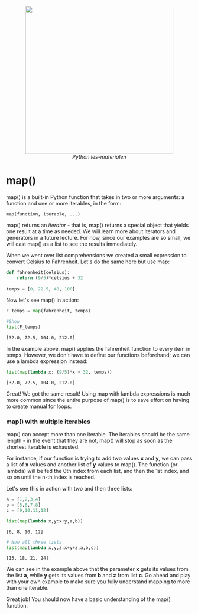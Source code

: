 <center>
    <img src='https://intecbrussel.be/img/logo3.png' width='400px' height='auto'/>
    <br/>
    <em>Python les-materialen</em>
</center>

# map()

map() is a built-in Python function that takes in two or more arguments: a function and one or more iterables, in the form:

    map(function, iterable, ...)
    
map() returns an *iterator* - that is, map() returns a special object that yields one result at a time as needed. We will learn more about iterators and generators in a future lecture. For now, since our examples are so small, we will cast map() as a list to see the results immediately.

When we went over list comprehensions we created a small expression to convert Celsius to Fahrenheit. Let's do the same here but use map:


```python
def fahrenheit(celsius):
    return (9/5)*celsius + 32
    
temps = [0, 22.5, 40, 100]
```

Now let's see map() in action:


```python
F_temps = map(fahrenheit, temps)

#Show
list(F_temps)
```




    [32.0, 72.5, 104.0, 212.0]



In the example above, map() applies the fahrenheit function to every item in temps. However, we don't have to define our functions beforehand; we can use a lambda expression instead:


```python
list(map(lambda x: (9/5)*x + 32, temps))
```




    [32.0, 72.5, 104.0, 212.0]



Great! We got the same result! Using map with lambda expressions is much more common since the entire purpose of map() is to save effort on having to create manual for loops.

### map() with multiple iterables
map() can accept more than one iterable. The iterables should be the same length - in the event that they are not, map() will stop as soon as the shortest iterable is exhausted.


For instance, if our function is trying to add two values **x** and **y**, we can pass a list of **x** values and another list of **y** values to map(). The function (or lambda) will be fed the 0th index from each list, and then the 1st index, and so on until the n-th index is reached.

Let's see this in action with two and then three lists:


```python
a = [1,2,3,4]
b = [5,6,7,8]
c = [9,10,11,12]

list(map(lambda x,y:x+y,a,b))
```




    [6, 8, 10, 12]




```python
# Now all three lists
list(map(lambda x,y,z:x+y+z,a,b,c))
```




    [15, 18, 21, 24]



We can see in the example above that the parameter **x** gets its values from the list **a**, while **y** gets its values from **b** and **z** from list **c**. Go ahead and play with your own example to make sure you fully understand mapping to more than one iterable.

Great job! You should now have a basic understanding of the map() function.
